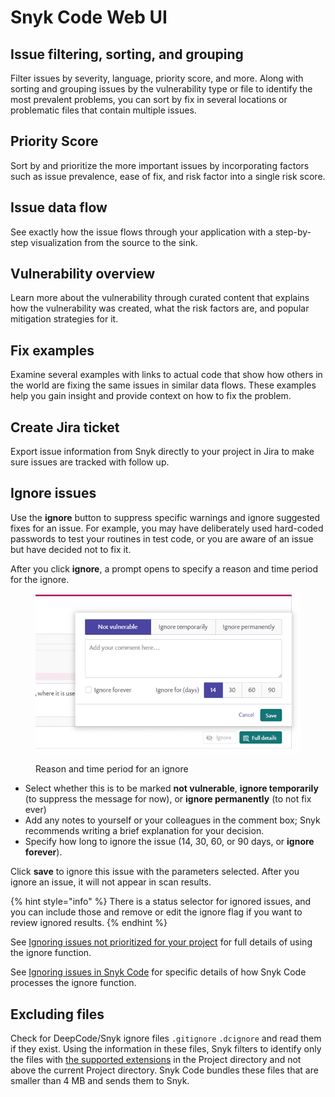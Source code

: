 # Snyk Code Web UI

## **Issue filtering, sorting, and grouping**

Filter issues by severity, language, priority score, and more. Along with sorting and grouping issues by the vulnerability type or file to identify the most prevalent problems, you can sort by fix in several locations or problematic files that contain multiple issues.

## **Priority Score**

Sort by and prioritize the more important issues by incorporating factors such as issue prevalence, ease of fix, and risk factor into a single risk score.

## **Issue data flow**

See exactly how the issue flows through your application with a step-by-step visualization from the source to the sink.

## **Vulnerability overview**

Learn more about the vulnerability through curated content that explains how the vulnerability was created, what the risk factors are, and popular mitigation strategies for it.

## **Fix examples**

Examine several examples with links to actual code that show how others in the world are fixing the same issues in similar data flows. These examples help you gain insight and provide context on how to fix the problem.

## **Create Jira ticket**

Export issue information from Snyk directly to your project in Jira to make sure issues are tracked with follow up.

## **Ignore issues**

Use the **ignore** button to suppress specific warnings and ignore suggested fixes for an issue. For example, you may have deliberately used hard-coded passwords to test your routines in test code, or you are aware of an issue but have decided not to fix it.

After you click **ignore**, a prompt opens to specify a reason and time period for the ignore.

<figure><img src="../../../.gitbook/assets/snykcode-ignore-pic2.png" alt="Reason and time period for an ignore"><figcaption><p>Reason and time period for an ignore</p></figcaption></figure>

* Select whether this is to be marked **not vulnerable**, **ignore temporarily** (to suppress the message for now), or **ignore permanently** (to not fix ever)
* Add any notes to yourself or your colleagues in the comment box; Snyk recommends writing a brief explanation for your decision.
* Specify how long to ignore the issue (14, 30, 60, or 90 days, or **ignore forever**).

Click **save** to ignore this issue with the parameters selected. After you ignore an issue, it will not appear in scan results.

{% hint style="info" %}
There is a status selector for ignored issues, and you can include those and remove or edit the ignore flag if you want to review ignored results.
{% endhint %}

See [Ignoring issues not prioritized for your project](https://docs.snyk.io/fixing-and-prioritizing-issues/issue-management/ignore-issues) for full details of using the ignore function.

See [Ignoring issues in Snyk Code](https://docs.snyk.io/fixing-and-prioritizing-issues/issue-management/ignore-issues#Ignore-Snyk-Code) for specific details of how Snyk Code processes the ignore function.

## **Excluding files**

Check for DeepCode/Snyk ignore files `.gitignore` `.dcignore` and read them if they exist. Using the information in these files, Snyk filters to identify only the files with [the supported extensions](../../supported-languages-and-frameworks/supported-languages-frameworks-and-feature-availability-overview.md) in the Project directory and not above the current Project directory. Snyk Code bundles these files that are smaller than 4 MB and sends them to Snyk.
